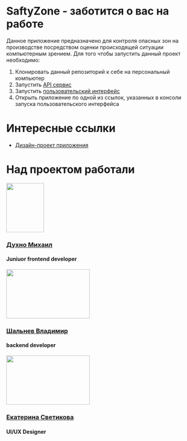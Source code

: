 # SaftyZone - заботится о вас на работе
Данное приложение предназначено для контроля опасных зон на производстве посредством оценки происходящей ситуации компьютерным зрением.
Для того чтобы запустить данный проект необходимо:
<ol>
  <li>Клонировать данный репозиторий к себе на персональный компьютер</li>
  <li>Запустить <a href="https://github.com/aposum23/SaftyZone/tree/main/backend">API сервис</a></li>
  <li>Запустить <a href="https://github.com/aposum23/SaftyZone/tree/main/safty-zone-fronted">пользовательский интерфейс</a></li>
  <li>Открыть приложение по одной из ссылок, указанных в консоли запуска пользовательского интерфейса</li>
</ol>

# Интересные ссылки
<ul>
  <li><a href="https://www.figma.com/file/KoZTOfDruYGqIn8plIB3XF/%D1%86%D0%B8%D1%84%D1%80%D0%BE%D0%B2%D0%BE%D0%B9-%D0%BF%D1%80%D0%BE%D1%80%D1%8B%D0%B2?node-id=0%3A1&mode=dev">Дизайн-проект приложения</a></li>
</ul>

# Над проектом работали
<img width="100px" height="130px" src="https://sun9-8.userapi.com/impg/uVBJcYqJBL2PRGX4TpvMCzjAt8_IBQQD0UQQ9Q/smN67kVVTCQ.jpg?size=480x640&quality=95&sign=1943f5daa820d6f0beb0e1671c07dced&type=album"/>
<h3><a href="https://t.me/MishaDuhno">Духно Михаил</a></h3>
<h4>Juniuor frontend developer</h4>
<img width="221px" height="130px" src="https://sun9-1.userapi.com/impg/LjyKcKGSyoAosenfRMQZKy8f1K69j4b7Y7lK4Q/B4EIbB3OLM8.jpg?size=1280x960&quality=96&sign=d69216d7b8bf861ec147e10b802a56c7&type=album"/>
<h3><a href="https://t.me/haxf1">Шальнев Владимир</a></h3>
<h4>backend developer</h4>
<img width="221" height="130" src="https://pchel.net/files/users/ekaterina-svetikova-8960888864000/avatars/medium/5226061_foto.png"/>
<h3><a href="https://t.me/esvetikova">Екатерина Светикова</a></h3>
<h4>UI/UX Designer</h4>
